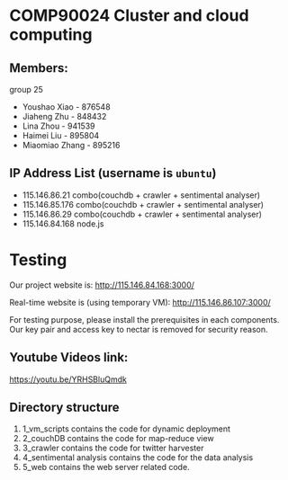 # COMP90024 Cluster and cloud computing 

## Members:
group 25
* Youshao Xiao - 876548
* Jiaheng Zhu - 848432
* Lina Zhou - 941539
* Haimei Liu - 895804
* Miaomiao Zhang - 895216

## IP Address List (username is `ubuntu`)
* 115.146.86.21 combo(couchdb + crawler + sentimental analyser)
* 115.146.85.176 combo(couchdb + crawler + sentimental analyser)
* 115.146.86.29 combo(couchdb + crawler + sentimental analyser)
* 115.146.84.168 node.js

# Testing
Our project website is:
http://115.146.84.168:3000/

Real-time website is (using temporary VM):
http://115.146.86.107:3000/

For testing purpose, please install the prerequisites in each components.
Our key pair and access key to nectar is removed for security reason.

##  Youtube Videos link:
https://youtu.be/YRHSBluQmdk

## Directory structure
1. 1_vm_scripts contains the code for dynamic deployment
2. 2_couchDB contains the code for map-reduce view
3. 3_crawler contains the code for twitter harvester
4. 4_sentimental analysis contains the code for the data analysis
5. 5_web contains the web server related code. 
